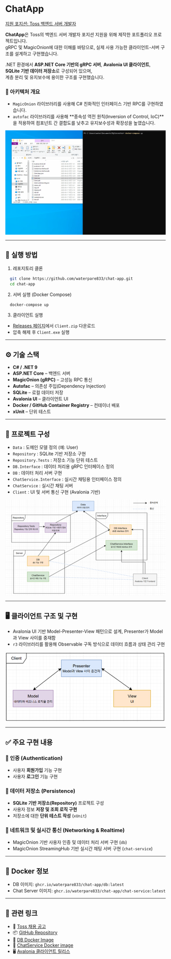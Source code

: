 ﻿# ChatApp

[지원 포지션: Toss 백엔드 서버 개발자](https://toss.im/career/job-detail?job_id=6600650003)

**ChatApp**은 Toss의 백엔드 서버 개발자 포지션 지원을 위해 제작한 포트폴리오 프로젝트입니다.  
gRPC 및 MagicOnion에 대한 이해를 바탕으로, 실제 사용 가능한 클라이언트-서버 구조를 설계하고 구현했습니다.

.NET 환경에서 **ASP.NET Core 기반의 gRPC 서버**, **Avalonia UI 클라이언트**, **SQLite 기반 데이터 저장소**로 구성되어 있으며,  
계층 분리 및 유지보수에 용이한 구조를 구현했습니다.

### 🧠 아키텍처 개요

- `MagicOnion` 라이브러리를 사용해 C# 친화적인 인터페이스 기반 RPC를 구현하였습니다.
- `autofac` 라이브러리를 사용해 **종속성 역전 원칙(Inversion of Control, IoC)**을 적용하여 컴포넌트 간 결합도를 낮추고 유지보수성과 확장성을 높였습니다.

![시연 영상](./doc/chap-app-example.gif)

---

## 🚀 실행 방법

1. 레포지토리 클론

```bash
  git clone https://github.com/waterpare833/chat-app.git
  cd chat-app
```

2. 서버 실행 (Docker Compose)

```bash
  docker-compose up
```

3. 클라이언트 실행

- [Releases 페이지](https://github.com/waterpare833/chat-app/releases/tag/v0.0.1)에서 `Client.zip` 다운로드
- 압축 해제 후 `Client.exe` 실행

---

## ⚙️ 기술 스택

- **C# / .NET 9**
- **ASP.NET Core** – 백엔드 서버
- **MagicOnion (gRPC)** – 고성능 RPC 통신
- **Autofac** – 의존성 주입(Dependency Injection)
- **SQLite** – 로컬 데이터 저장
- **Avalonia UI** – 클라이언트 UI
- **Docker / GitHub Container Registry** – 컨테이너 배포
- **xUnit** – 단위 테스트

---

## 📂 프로젝트 구성

- `Data` : 도메인 모델 정의 (예: User)
- `Repository` : SQLite 기반 저장소 구현
- `Repository.Tests` : 저장소 기능 단위 테스트
- `DB.Interface` : 데이터 처리용 gRPC 인터페이스 정의
- `DB` : 데이터 처리 서버 구현
- `ChatService.Interface` : 실시간 채팅용 인터페이스 정의
- `ChatService` : 실시간 채팅 서버
- `Client` : UI 및 서버 통신 구현 (Avalonia 기반)

![전체 구조](./doc/relationship.PNG)

---

## 🖥️ 클라이언트 구조 및 구현

- Avalonia UI 기반 Model-Presenter-View 패턴으로 설계, Presenter가 Model과 View 사이를 중재함
- `r3` 라이브러리를 활용해 Observable 구독 방식으로 데이터 흐름과 상태 관리 구현

![client 구조](./doc/client-structure.PNG)

---

## ✅ 주요 구현 내용

### 🔐 인증 (Authentication)

- 사용자 **회원가입** 기능 구현
- 사용자 **로그인** 기능 구현

### 💾 데이터 저장소 (Persistence)

- **SQLite 기반 저장소(Repository)** 프로젝트 구성
- 사용자 정보 **저장 및 조회 로직 구현**
- 저장소에 대한 **단위 테스트 작성** (`xUnit`)

### 📡 네트워크 및 실시간 통신 (Networking & Realtime)

- MagicOnion 기반 사용자 인증 및 데이터 처리 서버 구현 (`db`)
- MagicOnion StreamingHub 기반 실시간 채팅 서버 구현 (`chat-service`)

---

## 🐳 Docker 정보

- DB 이미지: `ghcr.io/waterpare833/chat-app/db:latest`
- Chat Server 이미지: `ghcr.io/waterpare833/chat-app/chat-service:latest`

---

## 📎 관련 링크

- 🔗 [Toss 채용 공고](https://toss.im/career/job-detail?job_id=6600650003)
- 📦 [GitHub Repository](https://github.com/waterpare833/chat-app)
- 🧊 [DB Docker Image](https://github.com/users/waterpare833/packages/container/package/chat-app%2Fdb)
- 💬 [ChatService Docker image](https://github.com/users/waterpare833/packages/container/package/chat-app%2Fchat-service)
- 🖥️ [Avalonia 클라이언트 릴리스](https://github.com/waterpare833/chat-app/releases/tag/v0.0.1)